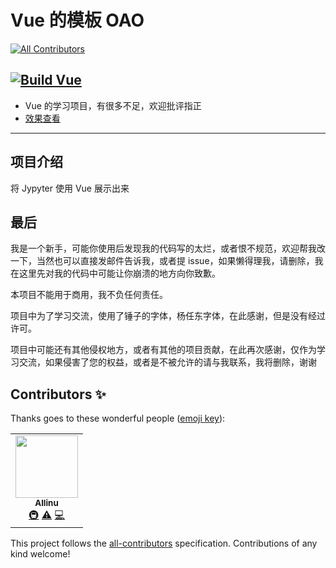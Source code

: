 # Vue 的模板 OAO
<!-- ALL-CONTRIBUTORS-BADGE:START - Do not remove or modify this section -->
[![All Contributors](https://img.shields.io/badge/all_contributors-1-orange.svg?style=flat-square)](#contributors-)
<!-- ALL-CONTRIBUTORS-BADGE:END -->

[![Build Vue](https://github.com/allinu/OYO/actions/workflows/vue-page.yml/badge.svg)](https://github.com/allinu/OYO/actions/workflows/vue-page.yml)
---

- Vue 的学习项目，有很多不足，欢迎批评指正
- [效果查看](https://allinu.github.io/OYO/home)

---

## 项目介绍

将 Jypyter 使用 Vue 展示出来

## 最后

我是一个新手，可能你使用后发现我的代码写的太烂，或者恨不规范，欢迎帮我改一下，当然也可以直接发邮件告诉我，或者提 issue，如果懒得理我，请删除，我在这里先对我的代码中可能让你崩溃的地方向你致歉。

本项目不能用于商用，我不负任何责任。

项目中为了学习交流，使用了锤子的字体，杨任东字体，在此感谢，但是没有经过许可。

项目中可能还有其他侵权地方，或者有其他的项目贡献，在此再次感谢，仅作为学习交流，如果侵害了您的权益，或者是不被允许的请与我联系，我将删除，谢谢

## Contributors ✨

Thanks goes to these wonderful people ([emoji key](https://allcontributors.org/docs/en/emoji-key)):

<!-- ALL-CONTRIBUTORS-LIST:START - Do not remove or modify this section -->
<!-- prettier-ignore-start -->
<!-- markdownlint-disable -->
<table>
  <tr>
    <td align="center"><a href="https://allinu.github.io/"><img src="https://avatars.githubusercontent.com/u/32992109?v=4?s=100" width="100px;" alt=""/><br /><sub><b>Allinu</b></sub></a><br /><a href="#infra-allinu" title="Infrastructure (Hosting, Build-Tools, etc)">🚇</a> <a href="https://github.com/allinu/OAO/commits?author=allinu" title="Tests">⚠️</a> <a href="https://github.com/allinu/OAO/commits?author=allinu" title="Code">💻</a></td>
  </tr>
</table>

<!-- markdownlint-restore -->
<!-- prettier-ignore-end -->

<!-- ALL-CONTRIBUTORS-LIST:END -->

This project follows the [all-contributors](https://github.com/all-contributors/all-contributors) specification. Contributions of any kind welcome!
